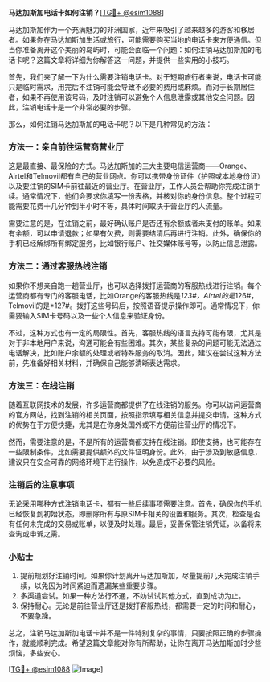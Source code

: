 **马达加斯加电话卡如何注销？**[[TG💪+ @esim1088](https://t.me/s/esim1088)]

马达加斯加作为一个充满魅力的非洲国家，近年来吸引了越来越多的游客和移居者。如果你在马达加斯加生活或旅行，可能需要购买当地的电话卡来方便通信。但当你准备离开这个美丽的岛屿时，可能会面临一个问题：如何注销马达加斯加的电话卡呢？这篇文章将详细为你解答这一问题，并提供一些实用的小技巧。

首先，我们来了解一下为什么需要注销电话卡。对于短期旅行者来说，电话卡可能只是临时需求，用完后不注销可能会导致不必要的费用或麻烦。而对于长期居住者，如果不再使用该号码，及时注销可以避免个人信息泄露或其他安全问题。因此，注销电话卡是一个非常必要的步骤。

那么，如何注销马达加斯加的电话卡呢？以下是几种常见的方法：

### 方法一：亲自前往运营商营业厅

这是最直接、最保险的方式。马达加斯加的三大主要电信运营商——Orange、Airtel和Telmovil都有自己的营业网点。你可以携带身份证件（护照或本地身份证）以及要注销的SIM卡前往最近的营业厅。在营业厅，工作人员会帮助你完成注销手续。通常情况下，他们会要求你填写一份表格，并核对你的身份信息。整个过程可能需要花费十几分钟到半小时不等，具体时间取决于营业厅的人流量。

需要注意的是，在注销之前，最好确认账户是否还有余额或者未支付的账单。如果有余额，可以申请退款；如果有欠费，则需要结清后再进行注销。此外，确保你的手机已经解绑所有绑定服务，比如银行账户、社交媒体账号等，以防止信息泄露。

### 方法二：通过客服热线注销

如果你不想亲自跑一趟营业厅，也可以选择拨打运营商的客服热线进行注销。每个运营商都有专门的客服电话，比如Orange的客服热线是*123#，Airtel的是*126#，Telmovil的是*127#。拨打这些号码后，按照语音提示操作即可。通常情况下，你需要输入SIM卡号码以及一些个人信息来验证身份。

不过，这种方式也有一定的局限性。首先，客服热线的语言支持可能有限，尤其是对于非本地用户来说，沟通可能会有些困难。其次，某些复杂的问题可能无法通过电话解决，比如账户余额的处理或者特殊服务的取消。因此，建议在尝试这种方法前，先准备好相关材料，并确保自己能够清晰表达需求。

### 方法三：在线注销

随着互联网技术的发展，许多运营商都提供了在线注销的服务。你可以访问运营商的官方网站，找到注销的相关页面，按照指示填写相关信息并提交申请。这种方式的优势在于方便快捷，尤其是在你身处国外或不方便前往营业厅的情况下。

然而，需要注意的是，不是所有的运营商都支持在线注销。即使支持，也可能存在一些限制条件，比如需要提供额外的文件证明身份。此外，由于涉及到敏感信息，建议只在安全可靠的网络环境下进行操作，以免造成不必要的风险。

### 注销后的注意事项

无论采用哪种方式注销电话卡，都有一些后续事项需要注意。首先，确保你的手机已经恢复到初始状态，即删除所有与原SIM卡相关的设置和服务。其次，检查是否有任何未完成的交易或账单，以便及时处理。最后，妥善保管注销凭证，以备将来查询或申诉之需。

### 小贴士

1. 提前规划好注销时间。如果你计划离开马达加斯加，尽量提前几天完成注销手续，以免因为时间紧迫而遗漏某些重要步骤。
2. 多渠道尝试。如果一种方法行不通，不妨试试其他方式，直到成功为止。
3. 保持耐心。无论是前往营业厅还是拨打客服热线，都需要一定的时间和耐心，不要急躁。

总之，注销马达加斯加电话卡并不是一件特别复杂的事情，只要按照正确的步骤操作，就能顺利完成。希望这篇文章能对你有所帮助，让你在离开马达加斯加时少些烦恼，多些安心。

[[TG💪+ @esim1088](https://t.me/s/esim1088) ![Image](https://i.postimg.cc/4NQfJmqS/Snipaste-2025-05-13-00-14-12.png)]